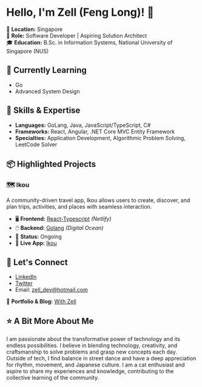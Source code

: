 # Hello, I'm Zell (Feng Long)! 👋

📍 **Location:** Singapore  
💼 **Role:** Software Developer | Aspiring Solution Architect  
🎓 **Education:** B.Sc. in Information Systems, National University of Singapore (NUS)  

## 🌱 Currently Learning
- Go
- Advanced System Design

## 🔭 Skills & Expertise
- **Languages:** GoLang, Java, JavaScript/TypeScript, C#
- **Frameworks:** React, Angular, .NET Core MVC Entity Framework
- **Specialties:** Application Development, Algorithmic Problem Solving, LeetCode Solver

<!-- Uncomment to include Achievements if needed
## 📈 Achievements
- 1st Runner Up, NUS 13th SoC Term Project Showcase (STePS) for IS3106
-->

## 📦 Highlighted Projects
### 🗺️ **Ikou**
   A community-driven travel app, Ikou allows users to create, discover, and plan trips, activities, and places with seamless interaction.
   - 🖥️ **Frontend:** [React-Typescript](https://github.com/ngfenglong/ikou-website) _(Netlify)_
   - 🖱️ **Backend:** [Golang](https://github.com/ngfenglong/Ikou-backend) _(Digital Ocean)_
   - 🔄 **Status:** Ongoing
   - 🚀 **Live App:** [Ikou](https://ikou-web.netlify.app/)
     <!-- - 🌟 **Features:**
     - User Authentication
     - Community Contributions
     - Advanced Trip Planning -->

## 💬 Let's Connect
- [LinkedIn](https://www.linkedin.com/in/ngfenglong)
- [Twitter](https://twitter.com/Zell_Dev)
- Email: [zell_dev@hotmail.com](mailto:zell_dev@hotmail.com)

📄 **Portfolio & Blog:** [With Zell](https://withzell.vercel.app/)

## ⭐️ A Bit More About Me
I am passionate about the transformative power of technology and its endless possibilities. I believe in blending technology, creativity, and craftsmanship to solve problems and grasp new concepts each day. Outside of tech, I find balance in street dance and have a deep appreciation for rhythm, movement, and Japanese culture. I am a cat enthusiast and aspire to share my experiences and knowledge, contributing to the collective learning of the community.



<!--
**ngfenglong/ngfenglong** is a ✨ _special_ ✨ repository because its `README.md` (this file) appears on your GitHub profile.

Here are some ideas to get you started:

- 🔭 I’m currently working on ...
- 🌱 I’m currently learning ...
- 👯 I’m looking to collaborate on ...
- 🤔 I’m looking for help with ...
- 💬 Ask me about ...
- 📫 How to reach me: ...
- 😄 Pronouns: ...
- ⚡ Fun fact: ...
-->
